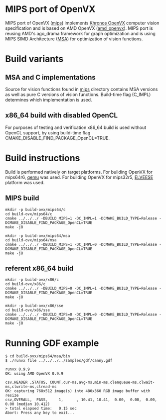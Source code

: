 # MIPS port of OpenVX

MIPS port of OpenVX ([mips](amd_openvx/mips)) implements <a href="https://www.khronos.org/openvx/" target="_blank">Khronos OpenVX</a> computer vision specification and is based on AMD OpenVX ([amd_openvx](amd_openvx#amd-openvx-amd_openvx)).
MIPS port is reusing AMD's ago_drama framework for graph optimization and is using MIPS SIMD Architecture ([MSA](https://www.mips.com/products/architectures/ase/simd/)) for optimization of vision functions.


# Build variants

## MSA and C implementations

Source for vision functions found in [mips](amd_openvx/mips) directory contains MSA versions as well as pure C versions of vision functions.
Build-time flag (C_IMPL) determines which implementation is used.

## x86_64 build with disabled OpenCL

For purposes of testing and verification x86_64 build is used without OpenCL support, by using build-time flag CMAKE_DISABLE_FIND_PACKAGE_OpenCL=TRUE.


# Build instructions

Build is performed natively on target platforms.
For building OpenVX for mips64r6, [qemu](http://mips64el.bfsu.edu.cn/debian-new/tarball/) was used.
For building OpenVX for mips32r5, <a href="http://tadviser.com/index.php/Product:ELISE_Semantic_processor_(ELVEES_Image_Semantic_Engine)" target="_blank">ELVEESE</a> platform was used.

## MIPS build
```
mkdir -p build-ovx/mips64/c
cd build-ovx/mips64/c
cmake ../../../ -DBUILD_MIPS=1 -DC_IMPL=1 -DCMAKE_BUILD_TYPE=Release -DCMAKE_DISABLE_FIND_PACKAGE_OpenCL=TRUE
make -j8

mkdir -p build-ovx/mips64/msa
cd build-ovx/mips64/msa
cmake ../../../ -DBUILD_MIPS=1 -DC_IMPL=0 -DCMAKE_BUILD_TYPE=Release -DCMAKE_DISABLE_FIND_PACKAGE_OpenCL=TRUE
make -j8
```

## referent x86_64 build
```
mkdir -p build-ovx/x86/c
cd build-ovx/x86/c
cmake ../../../ -DBUILD_MIPS=0 -DC_IMPL=1 -DCMAKE_BUILD_TYPE=Release -DCMAKE_DISABLE_FIND_PACKAGE_OpenCL=TRUE
make -j8

mkdir -p build-ovx/x86/sse
cd build-ovx/x86/sse
cmake ../../../ -DBUILD_MIPS=0 -DC_IMPL=0 -DCMAKE_BUILD_TYPE=Release -DCMAKE_DISABLE_FIND_PACKAGE_OpenCL=TRUE
make -j8
```

# Running GDF example
```
$ cd build-ovx/mips64/msa/bin
$ ./runvx file ../../../../samples/gdf/canny.gdf

runvx 0.9.9
OK: using AMD OpenVX 0.9.9

csv,HEADER ,STATUS, COUNT,cur-ms,avg-ms,min-ms,clenqueue-ms,clwait-ms,clwrite-ms,clread-ms
OK: capturing 768x512 image(s) into 480x360 RGB image buffer with resize
csv,OVERALL,  PASS,     1,      , 10.41, 10.41,  0.00,  0.00,  0.00,  0.00 (median 10.412)
> total elapsed time:   0.15 sec
Abort: Press any key to exit...
```
